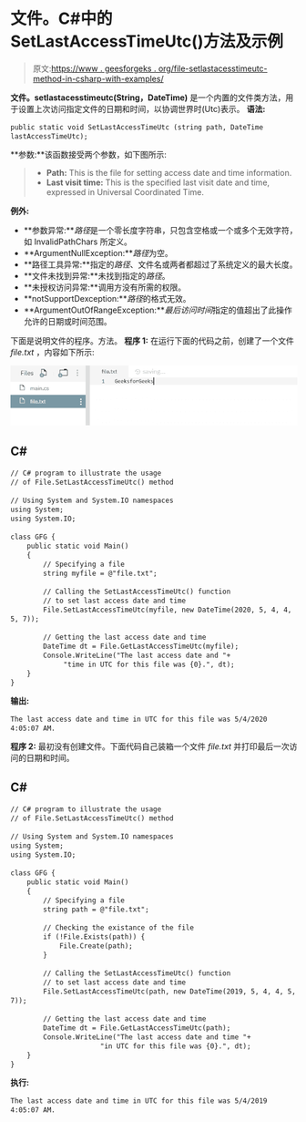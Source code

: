 # 文件。C#中的 SetLastAccessTimeUtc()方法及示例

> 原文:[https://www . geesforgeks . org/file-setlastacesstimeutc-method-in-csharp-with-examples/](https://www.geeksforgeeks.org/file-setlastaccesstimeutc-method-in-csharp-with-examples/)

**文件。setlastacesstimeutc(String，DateTime)** 是一个内置的文件类方法，用于设置上次访问指定文件的日期和时间，以协调世界时(Utc)表示。
**语法:**

```
public static void SetLastAccessTimeUtc (string path, DateTime lastAccessTimeUtc);
```

**参数:**该函数接受两个参数，如下图所示:

> *   **Path:** This is the file for setting access date and time information.
> *   **Last visit time:** This is the specified last visit date and time, expressed in Universal Coordinated Time.

**例外:**

*   **参数异常:***路径*是一个零长度字符串，只包含空格或一个或多个无效字符，如 InvalidPathChars 所定义。
*   **ArgumentNullException:***路径*为空。
*   **路径工具异常:**指定的*路径*、文件名或两者都超过了系统定义的最大长度。
*   **文件未找到异常:**未找到指定的*路径*。
*   **未授权访问异常:**调用方没有所需的权限。
*   **notSupportDexception:***路径*的格式无效。
*   **ArgumentOutOfRangeException:***最后访问时间*指定的值超出了此操作允许的日期或时间范围。

下面是说明文件的程序。方法。
**程序 1:** 在运行下面的代码之前，创建了一个文件 *file.txt* ，内容如下所示:

![file.txt](img/e30364ee2029737d20ae9f2d8b5c234a.png)

## C#

```
// C# program to illustrate the usage
// of File.SetLastAccessTimeUtc() method

// Using System and System.IO namespaces
using System;
using System.IO;

class GFG {
    public static void Main()
    {
        // Specifying a file
        string myfile = @"file.txt";

        // Calling the SetLastAccessTimeUtc() function
        // to set last access date and time
        File.SetLastAccessTimeUtc(myfile, new DateTime(2020, 5, 4, 4, 5, 7));

        // Getting the last access date and time
        DateTime dt = File.GetLastAccessTimeUtc(myfile);
        Console.WriteLine("The last access date and "+
             "time in UTC for this file was {0}.", dt);
    }
}
```

**输出:**

```
The last access date and time in UTC for this file was 5/4/2020 4:05:07 AM.
```

**程序 2:** 最初没有创建文件。下面代码自己装箱一个文件 *file.txt* 并打印最后一次访问的日期和时间。

## C#

```
// C# program to illustrate the usage
// of File.SetLastAccessTimeUtc() method

// Using System and System.IO namespaces
using System;
using System.IO;

class GFG {
    public static void Main()
    {
        // Specifying a file
        string path = @"file.txt";

        // Checking the existance of the file
        if (!File.Exists(path)) {
            File.Create(path);
        }

        // Calling the SetLastAccessTimeUtc() function
        // to set last access date and time
        File.SetLastAccessTimeUtc(path, new DateTime(2019, 5, 4, 4, 5, 7));

        // Getting the last access date and time
        DateTime dt = File.GetLastAccessTimeUtc(path);
        Console.WriteLine("The last access date and time "+
                      "in UTC for this file was {0}.", dt);
    }
}
```

**执行:**

```
The last access date and time in UTC for this file was 5/4/2019 4:05:07 AM.
```